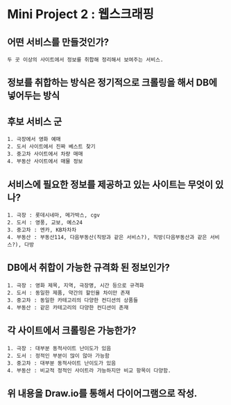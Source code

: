 # Mini Project 2 : 웹스크래핑

## 어떤 서비스를 만들것인가?
    두 곳 이상의 사이트에서 정보를 취합해 정리해서 보여주는 서비스.
## 정보를 취합하는 방식은 정기적으로 크롤링을 해서 DB에 넣어두는 방식

## 후보 서비스 군
    1. 극장에서 영화 예매
    2. 도서 사이트에서 진짜 베스트 찾기
    3. 중고차 사이트에서 차량 매매
    4. 부동산 사이트에서 매물 정보
## 서비스에 필요한 정보를 제공하고 있는 사이트는 무엇이 있나?
    1. 극장 : 롯데시네마, 메가박스, cgv
    2. 도서 : 영풍, 교보, 예스24
    3. 중고차 : 엔카, KB차차차
    4. 부동산 : 부동산114, 다음부동산(직방과 같은 서비스?), 직방(다음부동산과 같은 서비스?), 다방
## DB에서 취합이 가능한 규격화 된 정보인가?
    1. 극장 : 영화 제목, 지역, 극장명, 시간 등으로 규격화
    2. 도서 : 동일한 제품, 약간의 할인율 차이만 존재
    3. 중고차 : 동일한 카테고리의 다양한 컨디션의 상품들
    4. 부동산 : 같은 카테고리의 다양한 컨디션이 존재
## 각 사이트에서 크롤링은 가능한가?
    1. 극장 : 대부분 동적사이트 난이도가 있음
    2. 도서 : 정적인 부분이 많이 않아 가능함
    3. 중고차 : 대부분 동적사이트 난이도가 있음
    4. 부동산 : 비교적 정적인 사이트라 가능하지만 비교 항목이 다양함.
## 위 내용을 Draw.io를 통해서 다이어그램으로 작성.